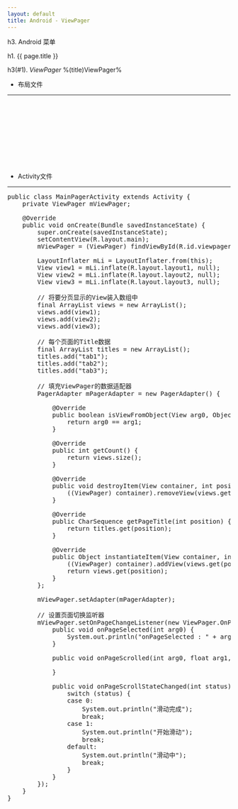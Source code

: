 ```yaml
---
layout: default
title: Android - ViewPager
---
```


<div id="charpter">

h3. Android 菜单

</div>

h1. {{ page.title }}

h3(#1). *ViewPager* %(title)ViewPager%

* 布局文件
<hr />

<pre class="brush: xml">
<?xml version="1.0" encoding="utf-8"?>
<LinearLayout xmlns:android="http://schemas.android.com/apk/res/android"
    android:layout_width="fill_parent"
    android:layout_height="fill_parent"
    android:orientation="vertical" >

    <android.support.v4.view.ViewPager
        android:id="@+id/viewpager"
        android:layout_width="match_parent"
        android:layout_height="match_parent" >

        <android.support.v4.view.PagerTitleStrip
            android:layout_width="wrap_content"
            android:layout_height="wrap_content"
            android:layout_gravity="top"
            android:background="#666666" />
    </android.support.v4.view.ViewPager>

</LinearLayout>
</pre>

* Activity文件
<hr />

<pre class="brush:java">
public class MainPagerActivity extends Activity {
    private ViewPager mViewPager;

    @Override
    public void onCreate(Bundle savedInstanceState) {
        super.onCreate(savedInstanceState);
        setContentView(R.layout.main);
        mViewPager = (ViewPager) findViewById(R.id.viewpager);

        LayoutInflater mLi = LayoutInflater.from(this);
        View view1 = mLi.inflate(R.layout.layout1, null);
        View view2 = mLi.inflate(R.layout.layout2, null);
        View view3 = mLi.inflate(R.layout.layout3, null);

        // 将要分页显示的View装入数组中
        final ArrayList<View> views = new ArrayList<View>();
        views.add(view1);
        views.add(view2);
        views.add(view3);

        // 每个页面的Title数据
        final ArrayList<String> titles = new ArrayList<String>();
        titles.add("tab1");
        titles.add("tab2");
        titles.add("tab3");

        // 填充ViewPager的数据适配器
        PagerAdapter mPagerAdapter = new PagerAdapter() {

            @Override
            public boolean isViewFromObject(View arg0, Object arg1) {
                return arg0 == arg1;
            }

            @Override
            public int getCount() {
                return views.size();
            }

            @Override
            public void destroyItem(View container, int position, Object object) {
                ((ViewPager) container).removeView(views.get(position));
            }

            @Override
            public CharSequence getPageTitle(int position) {
                return titles.get(position);
            }

            @Override
            public Object instantiateItem(View container, int position) {
                ((ViewPager) container).addView(views.get(position));
                return views.get(position);
            }
        };

        mViewPager.setAdapter(mPagerAdapter);
        
        // 设置页面切换监听器
        mViewPager.setOnPageChangeListener(new ViewPager.OnPageChangeListener() {
            public void onPageSelected(int arg0) {
                System.out.println("onPageSelected : " + arg0);
            }

            public void onPageScrolled(int arg0, float arg1, int arg2) {

            }

            public void onPageScrollStateChanged(int status) {
                switch (status) {
                case 0:
                    System.out.println("滑动完成");
                    break;
                case 1:
                    System.out.println("开始滑动");
                    break;
                default:
                    System.out.println("滑动中");
                    break;
                }
            }
        });
    }
}
</pre>